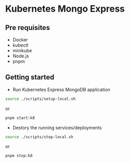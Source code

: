 # Kubernetes Mongo Express

## Pre requisites

- Docker
- kubectl
- minikube
- Node.js
- pnpm

## Getting started

- Run Kubernetes Express MongoDB application

```bash
source ./scripts/setup-local.sh
```

or

```bash
pnpm start:k8
```

- Destory the running services/deployments

```bash
source ./scripts/stop-local.sh
```

or

```bash
pnpm stop:k8
```
